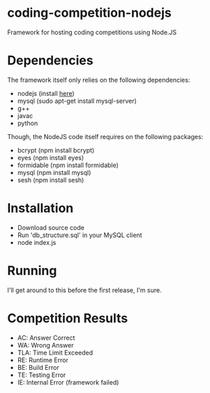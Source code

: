# coding-competition-nodejs
Framework for hosting coding competitions using Node.JS

# Dependencies
The framework itself only relies on the following dependencies:
- nodejs (install <a href="http://nodejs.org/">here</a>)
- mysql (sudo apt-get install mysql-server)
- g++
- javac
- python

Though, the NodeJS code itself requires on the following packages:
- bcrypt (npm install bcrypt)
- eyes (npm install eyes)
- formidable (npm install formidable)
- mysql (npm install mysql)
- sesh (npm install sesh)

# Installation
- Download source code
- Run 'db_structure.sql' in your MySQL client
- node index.js

# Running
I'll get around to this before the first release, I'm sure.

# Competition Results
- AC: Answer Correct
- WA: Wrong Answer
- TLA: Time Limit Exceeded
- RE: Runtime Error
- BE: Build Error
- TE: Testing Error
- IE: Internal Error (framework failed)
